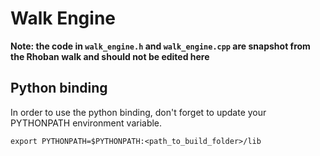 # Walk Engine

**Note: the code in `walk_engine.h` and `walk_engine.cpp` are snapshot from the Rhoban walk and
should not be edited here**

## Python binding 

In order to use the python binding, don't forget to update your PYTHONPATH environment variable.

```
export PYTHONPATH=$PYTHONPATH:<path_to_build_folder>/lib
```
